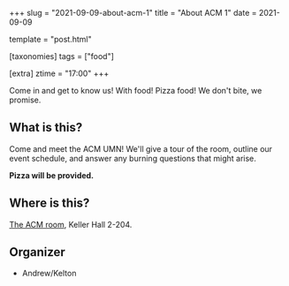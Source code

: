 +++
slug = "2021-09-09-about-acm-1"
title = "About ACM 1"
date = 2021-09-09

template = "post.html"

[taxonomies]
tags = ["food"]

[extra]
ztime = "17:00"
+++

Come in and get to know us! With food! Pizza food! We don't bite, we promise.

<!-- more --> 

## What is this?

Come and meet the ACM UMN! We'll give a tour of the room, outline
our event schedule, and answer any burning questions that might arise.

**Pizza will be provided.**

## Where is this?

[The ACM room](/room), Keller Hall 2-204.

## Organizer

* Andrew/Kelton

